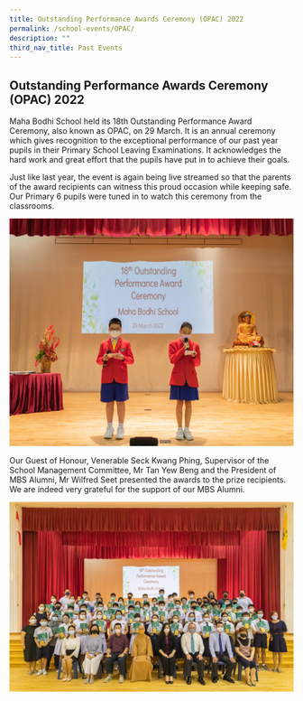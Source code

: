 ```yaml
---
title: Outstanding Performance Awards Ceremony (OPAC) 2022
permalink: /school-events/OPAC/
description: ""
third_nav_title: Past Events
---
```

## Outstanding Performance Awards Ceremony (OPAC) 2022

Maha Bodhi School held its 18th Outstanding Performance Award Ceremony, also known as OPAC, on 29 March. It is an annual ceremony which gives recognition to the exceptional performance of our past year pupils in their Primary School Leaving Examinations. It acknowledges the hard work and great effort that the pupils have put in to achieve their goals.

Just like last year, the event is again being live streamed so that the parents of the award recipients can witness this proud occasion while keeping safe. Our Primary 6 pupils were tuned in to watch this ceremony from the classrooms.

![](/images/OPAC1.jpeg)

Our Guest of Honour, Venerable Seck Kwang Phing, Supervisor of the School Management Committee, Mr Tan Yew Beng and the President of MBS Alumni, Mr Wilfred Seet presented the awards to the prize recipients. We are indeed very grateful for the support of our MBS Alumni.

![](/images/OPAC2.jpeg)